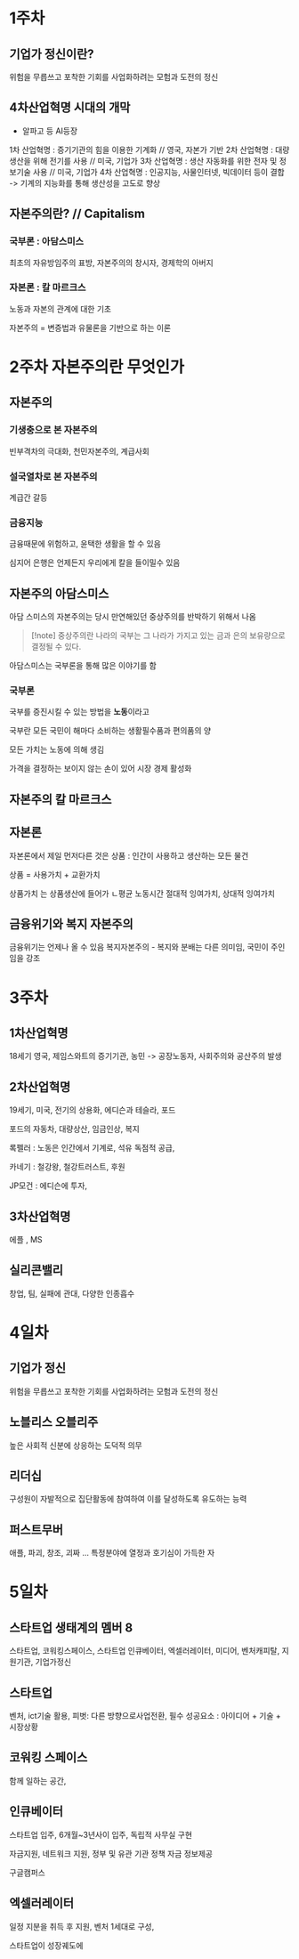 # 1주차
## 기업가 정신이란?
위험을 무릅쓰고 포착한 기회를 사업화하려는 모험과 도전의 정신

## 4차산업혁명 시대의 개막
- 알파고 등 AI등장

1차 산업혁명 : 증기기관의 힘을 이용한 기계화  // 영국, 자본가 기반
2차 산업혁명 : 대량 생산을 위해 전기를 사용 // 미국, 기업가
3차 산업혁명 : 생산 자동화를 위한 전자 및 정보기술 사용 // 미국, 기업가
4차 산업혁명 : 인공지능, 사물인터넷, 빅데이터 등이 결합 -> 기계의 지능화를 통해 생산성을 고도로 향상

## 자본주의란? // Capitalism
### 국부론 : 아담스미스
최초의 자유방임주의 표방, 자본주의의 창시자, 경제학의 아버지

### 자본론 : 칼 마르크스
노동과 자본의 관계에 대한 기초

자본주의 = 변증법과 유물론을 기반으로 하는 이론

# 2주차 자본주의란 무엇인가
## 자본주의
### 기생충으로 본 자본주의
빈부격차의 극대화, 천민자본주의, 계급사회

### 설국열차로 본 자본주의
계급간 갈등

### 금융지능
금융때문에 위험하고, 윤택한 생활을 할 수 있음 

심지어 은행은 언제든지 우리에게 칼을 들이밀수 있음


## 자본주의 아담스미스
아담 스미스의 자본주의는 당시 만연해있던 중상주의를 반박하기 위해서 나옴
>[!note] 중상주의란
> 나라의 국부는 그 나라가 가지고 있는 금과 은의 보유량으로 결정될 수 있다.

아담스미스는 국부론을 통해 많은 이야기를 함

### 국부론 
국부를 증진시킬 수 있는 방법을 **노동**이라고 

국부란 모든 국민이 해마다 소비하는 생활필수품과 편의품의 양

모든 가치는 노동에 의해 생김

가격을 결정하는 보이지 않는 손이 있어 시장 경제 활성화

## 자본주의 칼 마르크스
## 자본론
자본론에서 제일 먼저다른 것은 상품 : 인간이 사용하고 생산하는 모든 물건

상품 = 사용가치 + 교환가치

상품가치 는 상품생산에 들어가 ㄴ평균 노동시간
절대적 잉여가치, 상대적 잉여가치

## 금융위기와 복지 자본주의
금융위기는 언제나 올 수 있음
복지자본주의 - 복지와 분배는 다른 의미임, 국민이 주인임을 강조

# 3주차
## 1차산업혁명
18세기 영국, 제임스와트의 증기기관, 농민 -> 공장노동자, 사회주의와 공산주의 발생

## 2차산업혁명
19세기, 미국, 전기의 상용화, 에디슨과 테슬라, 포드

포드의 자동차, 대량상산, 임금인상, 복지

록펠러 : 노동은 인간에서 기계로, 석유 독점적 공급, 

카네기 : 철강왕, 철강트러스트, 후원

JP모건 : 에디슨에 투자, 

## 3차산업혁명
에플 , MS

## 실리콘밸리
창업, 팀, 실패에 관대, 다양한 인종흡수

# 4일차
## 기업가 정신
위험을 무릅쓰고 포착한 기회를 사업화하려는 모험과 도전의 정신

## 노블리스 오블리주
높은 사회적 신분에 상응하는 도덕적 의무


## 리더십
구성원이 자발적으로 집단활동에 참여하여 이를 달성하도록 유도하는 능력

## 퍼스트무버
애플, 파괴, 창조, 괴짜 ... 특정분야에 열정과 호기심이 가득한 자

# 5일차
## 스타트업 생태계의 멤버 8
스타트업, 코워킹스페이스, 스타트업 인큐베이터, 엑셀러레이터, 미디어, 벤처캐피탈, 지원기관, 기업가정신

## 스타트업
벤처, ict기술 활용, 피벗: 다른 방향으로사업전환, 필수 성공요소 : 아이디어 + 기술 + 시장상황

## 코워킹 스페이스 
함께 일하는 공간, 

## 인큐베이터
스타트업 입주, 6개월~3년사이 입주, 독립적 사무실 구현

자금지원, 네트워크 지원, 정부 및 유관 기관 정책 자금 정보제공

구글캠퍼스

## 엑셀러레이터
일정 지분을 취득 후 지원, 벤처 1세대로 구성, 

스타트업이 성장궤도에 

